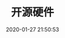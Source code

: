 ---
pageComponent:
  name: Catalogue
  data:
    key: 020.OpenHw
    imgUrl: /assets/img/tou.png
    description: 我们的硬件开源项目
title: 开源硬件
date: 2020-01-27 21:50:53
permalink: /open-hw/
sidebar: true
article: false
comment: false
comments: false
editLink: false
---